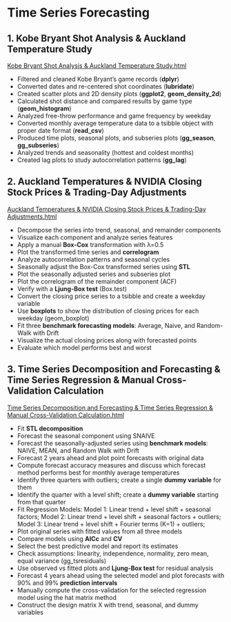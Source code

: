 # Time Series Forecasting
## 1. Kobe Bryant Shot Analysis & Auckland Temperature Study
[Kobe Bryant Shot Analysis & Auckland Temperature Study.html](https://isabella051.github.io/Time-Series-Forecasting/A1.html)

- Filtered and cleaned Kobe Bryant’s game records (**dplyr**)
- Converted dates and re-centered shot coordinates (**lubridate**)
- Created scatter plots and 2D density plots (**ggplot2**, **geom_density_2d**)
- Calculated shot distance and compared results by game type (**geom_histogram**)
- Analyzed free-throw performance and game frequency by weekday
- Converted monthly average temperature data to a tsibble object with proper date format (**read_csv**)
- Produced time plots, seasonal plots, and subseries plots (**gg_season**, **gg_subseries**)
- Analyzed trends and seasonality (hottest and coldest months)
- Created lag plots to study autocorrelation patterns (**gg_lag**)

## 2. Auckland Temperatures & NVIDIA Closing Stock Prices & Trading-Day Adjustments
[Auckland Temperatures & NVIDIA Closing Stock Prices & Trading-Day Adjustments.html](https://isabella051.github.io/Time-Series-Forecasting/A2.html)

- Decompose the series into trend, seasonal, and remainder components
- Visualize each component and analyze series features
- Apply a manual **Box-Cox** transformation with λ=0.5
- Plot the transformed time series and **correlogram**
- Analyze autocorrelation patterns and seasonal cycles
- Seasonally adjust the Box-Cox transformed series using **STL**
- Plot the seasonally adjusted series and subseries plot
- Plot the correlogram of the remainder component (ACF)
- Verify with a **Ljung-Box test** (Box.test)
- Convert the closing price series to a tsibble and create a weekday variable
- Use **boxplots** to show the distribution of closing prices for each weekday (geom_boxplot)
- Fit three **benchmark forecasting models**: Average, Naive, and Random-Walk with Drift
- Visualize the actual closing prices along with forecasted points
- Evaluate which model performs best and worst

## 3. Time Series Decomposition and Forecasting & Time Series Regression & Manual Cross-Validation Calculation
[Time Series Decomposition and Forecasting & Time Series Regression & Manual Cross-Validation Calculation.html](https://isabella051.github.io/Time-Series-Forecasting/A3.html)

- Fit **STL decomposition**
- Forecast the seasonal component using SNAIVE
- Forecast the seasonally-adjusted series using **benchmark models**: NAIVE, MEAN, and Random Walk with Drift
- Forecast 2 years ahead and plot point forecasts with original data
- Compute forecast accuracy measures and discuss which forecast method performs best for monthly average temperatures
- Identify three quarters with outliers; create a single **dummy variable** for them
- Identify the quarter with a level shift; create a **dummy variable** starting from that quarter
- Fit Regression Models:
  Model 1: Linear trend + level shift + seasonal factors;
  Model 2: Linear trend + level shift + seasonal factors + outliers;
  Model 3: Linear trend + level shift + Fourier terms (K=1) + outliers;
- Plot original series with fitted values from all three models
- Compare models using **AICc** and **CV**
- Select the best predictive model and report its estimates
- Check assumptions: linearity, independence, normality, zero mean, equal variance (gg_tsresiduals)
- Use observed vs fitted plots and **Ljung-Box test** for residual analysis
- Forecast 4 years ahead using the selected model and plot forecasts with 90% and 99% **prediction intervals**
- Manually compute the cross-validation for the selected regression model using the hat matrix method
- Construct the design matrix X with trend, seasonal, and dummy variables


